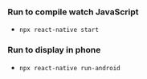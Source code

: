 ### Run to compile watch JavaScript
- `npx react-native start`

### Run to display in phone
- `npx react-native run-android`